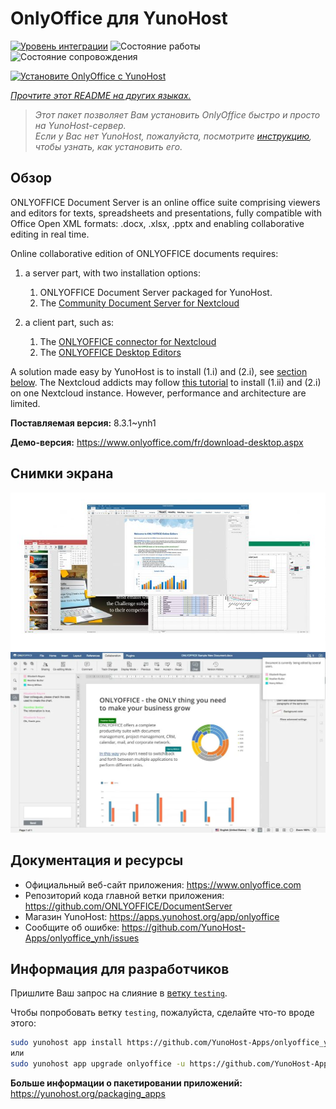 <!--
Важно: этот README был автоматически сгенерирован <https://github.com/YunoHost/apps/tree/master/tools/readme_generator>
Он НЕ ДОЛЖЕН редактироваться вручную.
-->

# OnlyOffice для YunoHost

[![Уровень интеграции](https://apps.yunohost.org/badge/integration/onlyoffice)](https://ci-apps.yunohost.org/ci/apps/onlyoffice/)
![Состояние работы](https://apps.yunohost.org/badge/state/onlyoffice)
![Состояние сопровождения](https://apps.yunohost.org/badge/maintained/onlyoffice)

[![Установите OnlyOffice с YunoHost](https://install-app.yunohost.org/install-with-yunohost.svg)](https://install-app.yunohost.org/?app=onlyoffice)

*[Прочтите этот README на других языках.](./ALL_README.md)*

> *Этот пакет позволяет Вам установить OnlyOffice быстро и просто на YunoHost-сервер.*  
> *Если у Вас нет YunoHost, пожалуйста, посмотрите [инструкцию](https://yunohost.org/install), чтобы узнать, как установить его.*

## Обзор

ONLYOFFICE Document Server is an online office suite comprising viewers and editors for texts, spreadsheets and presentations, fully compatible with Office Open XML formats: .docx, .xlsx, .pptx and enabling collaborative editing in real time.

Online collaborative edition of ONLYOFFICE documents requires: 
1. a server part, with two installation options:
   1. ONLYOFFICE Document Server packaged for YunoHost. 
   2. The [Community Document Server for Nextcloud](https://apps.nextcloud.com/apps/documentserver_community) 

2. a client part, such as: 
   1. The [ONLYOFFICE connector for Nextcloud](https://apps.nextcloud.com/apps/onlyoffice) 
   2. The [ONLYOFFICE Desktop Editors](https://www.onlyoffice.com/fr/download-desktop.aspx)

A solution made easy by YunoHost is to install (1.i) and (2.i), see [section below](https://github.com/YunoHost-Apps/onlyoffice_ynh/#configuration-of-onlyoffice-server). The Nextcloud addicts may follow [this tutorial](https://github.com/YunoHost-Apps/nextcloud_ynh#configure-onlyoffice-integration) to install (1.ii) and (2.i) on one Nextcloud instance. However, performance and architecture are limited.


**Поставляемая версия:** 8.3.1~ynh1

**Демо-версия:** <https://www.onlyoffice.com/fr/download-desktop.aspx>

## Снимки экрана

![Снимок экрана OnlyOffice](./doc/screenshots/01-presentation.jpg)
![Снимок экрана OnlyOffice](./doc/screenshots/02-document-short.png)

## Документация и ресурсы

- Официальный веб-сайт приложения: <https://www.onlyoffice.com>
- Репозиторий кода главной ветки приложения: <https://github.com/ONLYOFFICE/DocumentServer>
- Магазин YunoHost: <https://apps.yunohost.org/app/onlyoffice>
- Сообщите об ошибке: <https://github.com/YunoHost-Apps/onlyoffice_ynh/issues>

## Информация для разработчиков

Пришлите Ваш запрос на слияние в [ветку `testing`](https://github.com/YunoHost-Apps/onlyoffice_ynh/tree/testing).

Чтобы попробовать ветку `testing`, пожалуйста, сделайте что-то вроде этого:

```bash
sudo yunohost app install https://github.com/YunoHost-Apps/onlyoffice_ynh/tree/testing --debug
или
sudo yunohost app upgrade onlyoffice -u https://github.com/YunoHost-Apps/onlyoffice_ynh/tree/testing --debug
```

**Больше информации о пакетировании приложений:** <https://yunohost.org/packaging_apps>
